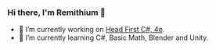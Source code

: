 ### Hi there, I'm Remithium 👋

- 🔭 I’m currently working on [Head First C#, 4e](https://github.com/head-first-csharp/fourth-edition).
- 🌱 I’m currently learning C#, Basic Math, Blender and Unity.

<!--
**Remithium/Remithium** is a ✨ _special_ ✨ repository because its `README.md` (this file) appears on your GitHub profile.

Here are some ideas to get you started:

- 🔭 I’m currently working on 
- 🌱 I’m currently learning ...
- 👯 I’m looking to collaborate on ...
- 🤔 I’m looking for help with ...
- 💬 Ask me about ...
- 📫 How to reach me: ...
- 😄 Pronouns: ...
- ⚡ Fun fact: ...
-->
